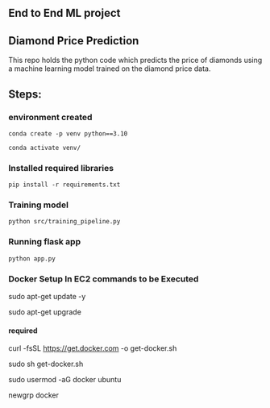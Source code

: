 ## End to End ML project
## Diamond Price Prediction
This repo holds the python code which predicts the price of diamonds using a machine learning model trained on the diamond price data.

## Steps:
### environment created
```
conda create -p venv python==3.10

conda activate venv/
```

### Installed required libraries
```
pip install -r requirements.txt
```

### Training model
```
python src/training_pipeline.py
```

### Running flask app
```
python app.py
```

### Docker Setup In EC2 commands to be Executed

sudo apt-get update -y

sudo apt-get upgrade

#### required
curl -fsSL https://get.docker.com -o get-docker.sh

sudo sh get-docker.sh

sudo usermod -aG docker ubuntu

newgrp docker